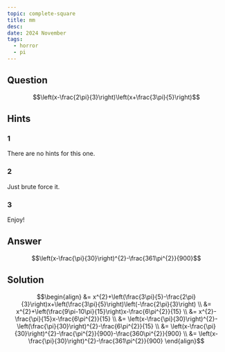 ```yaml
---
topic: complete-square
title: mm
desc: 
date: 2024 November
tags:
  - horror
  - pi
---
```



## Question
```math
\left(x-\frac{2\pi}{3}\right)\left(x+\frac{3\pi}{5}\right)
```


## Hints

### 1
There are no hints for this one.

### 2
Just brute force it.

### 3
Enjoy!


## Answer
```math
\left(x-\frac{\pi}{30}\right)^{2}-\frac{361\pi^{2}}{900}
```


## Solution

```math
\begin{align}
  &= x^{2}+\left(\frac{3\pi}{5}-\frac{2\pi}{3}\right)x+\left(\frac{3\pi}{5}\right)\left(-\frac{2\pi}{3}\right)
  \\ &= x^{2}+\left(\frac{9\pi-10\pi}{15}\right)x-\frac{6\pi^{2}}{15}
  \\ &= x^{2}-\frac{\pi}{15}x-\frac{6\pi^{2}}{15}
  \\ &= \left(x-\frac{\pi}{30}\right)^{2}-\left(\frac{\pi}{30}\right)^{2}-\frac{6\pi^{2}}{15}
  \\ &= \left(x-\frac{\pi}{30}\right)^{2}-\frac{\pi^{2}}{900}-\frac{360\pi^{2}}{900}
  \\ &= \left(x-\frac{\pi}{30}\right)^{2}-\frac{361\pi^{2}}{900}
\end{align}
```
